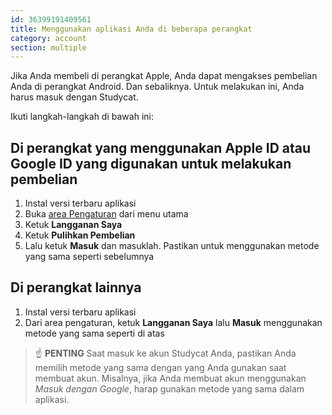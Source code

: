 ```yaml
---
id: 36399191409561
title: Menggunakan aplikasi Anda di beberapa perangkat
category: account
section: multiple
---
```

Jika Anda membeli di perangkat Apple, Anda dapat mengakses pembelian Anda di perangkat Android. Dan sebaliknya. Untuk melakukan ini, Anda harus masuk dengan Studycat.

Ikuti langkah-langkah di bawah ini:

  
## Di perangkat yang menggunakan Apple ID atau Google ID yang digunakan untuk melakukan pembelian
1. Instal versi terbaru aplikasi
2. Buka [area Pengaturan](https://help.studycat.com/hc/en-us/articles/34518228622105) dari menu utama 
3. Ketuk **Langganan Saya**
4. Ketuk **Pulihkan Pembelian**
5. Lalu ketuk **Masuk** dan masuklah. Pastikan untuk menggunakan metode yang sama seperti sebelumnya


## Di perangkat lainnya  
1. Instal versi terbaru aplikasi
2. Dari area pengaturan, ketuk **Langganan Saya** lalu **Masuk** menggunakan metode yang sama seperti di atas

> ☝️ **PENTING**
Saat masuk ke akun Studycat Anda, pastikan Anda memilih metode yang sama dengan yang Anda gunakan saat membuat akun. Misalnya, jika Anda membuat akun menggunakan _Masuk dengan Google_, harap gunakan metode yang sama dalam aplikasi.

